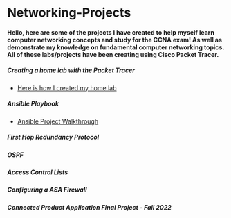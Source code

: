 # Networking-Projects
#### Hello, here are some of the projects I have created to help myself learn computer networking concepts and study for the CCNA exam! As well as demonstrate my knowledge on fundamental computer networking topics. All of these labs/projects have been creating using Cisco Packet Tracer. 


##### Creating a home lab with the Packet Tracer 
- [Here is how I created my home lab](https://github.com/sammiet03/Networking-Projects/blob/main/Networking%20Home%20Lab/Networking%20Home%20Lab%20in%20Packet%20Tracer.md)

##### Ansible Playbook 
- [Ansible Project Walkthrough](https://github.com/sammiet03/Networking-Projects/blob/main/Ansible/Ansible%20Playbook.md)

##### First Hop Redundancy Protocol


##### OSPF 


##### Access Control Lists 


##### Configuring a ASA Firewall 

##### Connected Product Application Final Project - Fall 2022 




